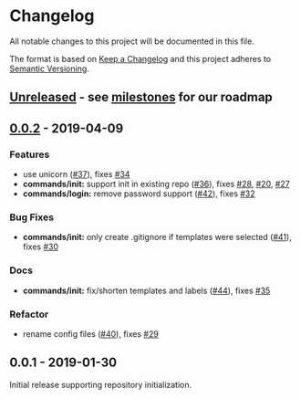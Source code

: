 # Changelog

All notable changes to this project will be documented in this file.

The format is based on [Keep a Changelog](http://keepachangelog.com/en/1.0.0/) and this project adheres to [Semantic Versioning](http://semver.org/spec/v2.0.0.html).


<!-- Template:
## [Unreleased] - 2019-xx-xx

Optional intro comment.

- feat: Abc ([#](https://github.com/JonasWanke/Unicorn/pull/)), fixes [#](https://github.com/JonasWanke/Unicorn/issues/)
- fix: Abc ([#](https://github.com/JonasWanke/Unicorn/pull/)), fixes [#](https://github.com/JonasWanke/Unicorn/issues/)
- ui: Abc ([#](https://github.com/JonasWanke/Unicorn/pull/)), fixes [#](https://github.com/JonasWanke/Unicorn/issues/)
- perf: Abc ([#](https://github.com/JonasWanke/Unicorn/pull/)), fixes [#](https://github.com/JonasWanke/Unicorn/issues/)
- remove: Abc ([#](https://github.com/JonasWanke/Unicorn/pull/)), fixes [#](https://github.com/JonasWanke/Unicorn/issues/)
- docs: Abc ([#](https://github.com/JonasWanke/Unicorn/pull/)), fixes [#](https://github.com/JonasWanke/Unicorn/issues/)
- build: Abc ([#](https://github.com/JonasWanke/Unicorn/pull/)), fixes [#](https://github.com/JonasWanke/Unicorn/issues/)

 -->

## [Unreleased] - see [milestones] for our roadmap


<a name="0.0.2"></a>
## [0.0.2](https://github.com/JonasWanke/Unicorn/compare/v0.0.1...v0.0.2) - 2019-04-09


### Features

- use unicorn ([#37](https://github.com/JonasWanke/Unicorn/pull/37)), fixes [#34](https://github.com/JonasWanke/Unicorn/issues/34)
- **commands/init:** support init in existing repo ([#36](https://github.com/JonasWanke/Unicorn/pull/36)), fixes [#28](https://github.com/JonasWanke/Unicorn/issues/28), [#20](https://github.com/JonasWanke/Unicorn/issues/20), [#27](https://github.com/JonasWanke/Unicorn/issues/27)
- **commands/login:** remove password support ([#42](https://github.com/JonasWanke/Unicorn/pull/42)), fixes [#32](https://github.com/JonasWanke/Unicorn/issues/32)


### Bug Fixes

- **commands/init:** only create .gitignore if templates were selected ([#41](https://github.com/JonasWanke/Unicorn/pull/41)), fixes [#30](https://github.com/JonasWanke/Unicorn/issues/30)


### Docs

- **commands/init:** fix/shorten templates and labels ([#44](https://github.com/JonasWanke/Unicorn/pull/44)), fixes [#35](https://github.com/JonasWanke/Unicorn/issues/35)


### Refactor

- rename config files ([#40](https://github.com/JonasWanke/Unicorn/pull/40)), fixes [#29](https://github.com/JonasWanke/Unicorn/issues/29)



## 0.0.1 - 2019-01-30

Initial release supporting repository initialization.


[milestones]: https://github.com/JonasWanke/Unicorn/milestones
[Unreleased]: https://github.com/JonasWanke/Unicorn/compare/v0.0.2...dev
